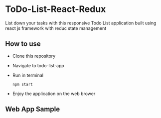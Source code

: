 # ToDo-List-React-Redux

List down your tasks with this responsive Todo List application built using react js framework with reduc state management

## How to use

- Clone this repository
- Navigate to todo-list-app
- Run in terminal

  ```
  npm start
  ```

- Enjoy the application on the web brower

## Web App Sample

